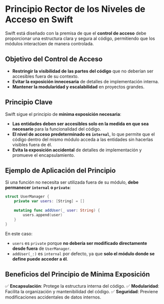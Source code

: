 # Principio Rector de los Niveles de Acceso en Swift

Swift está diseñado con la premisa de que el **control de acceso** debe proporcionar una estructura clara y segura al código, permitiendo que los módulos interactúen de manera controlada.

## Objetivo del Control de Acceso
- **Restringir la visibilidad de las partes del código** que no deberían ser accesibles fuera de su contexto.
- **Evitar la exposición innecesaria** de detalles de implementación interna.
- **Mantener la modularidad y escalabilidad** en proyectos grandes.

## Principio Clave
Swift sigue el principio de **mínima exposición necesaria**:
- **Las entidades deben ser accesibles solo en la medida en que sea necesario** para la funcionalidad del código.
- **El nivel de acceso predeterminado es `internal`**, lo que permite que el código dentro del mismo módulo acceda a las entidades sin hacerlas visibles fuera de él.
- **Evita la exposición accidental** de detalles de implementación y promueve el encapsulamiento.

## Ejemplo de Aplicación del Principio
Si una función no necesita ser utilizada fuera de su módulo, **debe permanecer `internal` o `private`**:

```swift
struct UserManager {
    private var users: [String] = []
    
    mutating func addUser(_ user: String) {
        users.append(user)
    }
}
```

En este caso:
- `users` es `private` porque **no debería ser modificado directamente desde fuera** de `UserManager`.
- `addUser(_:)` es `internal` por defecto, ya que **solo el módulo donde se define puede acceder a él**.

## Beneficios del Principio de Mínima Exposición
✅ **Encapsulación**: Protege la estructura interna del código.
✅ **Modularidad**: Facilita la organización y mantenibilidad del código.
✅ **Seguridad**: Previene modificaciones accidentales de datos internos.

